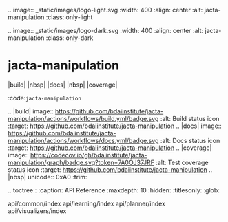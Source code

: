 .. image:: _static/images/logo-light.svg
   :width: 400
   :align: center
   :alt: jacta-manipulation
   :class: only-light

.. image:: _static/images/logo-dark.svg
   :width: 400
   :align: center
   :alt: jacta-manipulation
   :class: only-dark


# jacta-manipulation

|build| |nbsp| |docs| |nbsp| |coverage|

:code:`jacta-manipulation`


<!-- prettier-ignore-start -->

.. |build| image:: https://github.com/bdaiinstitute/jacta-manipulation/actions/workflows/build.yml/badge.svg
   :alt: Build status icon
   :target: https://github.com/bdaiinstitute/jacta-manipulation
.. |docs| image:: https://github.com/bdaiinstitute/jacta-manipulation/actions/workflows/docs.yml/badge.svg
   :alt: Docs status icon
   :target: https://github.com/bdaiinstitute/jacta-manipulation
.. |coverage| image:: https://codecov.io/gh/bdaiinstitute/jacta-manipulation/graph/badge.svg?token=7A0OJ37JRF
   :alt: Test coverage status icon
   :target: https://github.com/bdaiinstitute/jacta-manipulation
.. |nbsp| unicode:: 0xA0
   :trim:

<!-- prettier-ignore-end -->


.. toctree::
   :caption: API Reference
   :maxdepth: 10
   :hidden:
   :titlesonly:
   :glob:


   api/common/index
   api/learning/index
   api/planner/index
   api/visualizers/index
